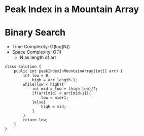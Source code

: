 # Peak Index in a Mountain Array

# Binary Search

- Time Complexity: O(log(N))
- Space Complexity: O(1)
  - N as length of arr

```
class Solution {
    public int peakIndexInMountainArray(int[] arr) {
        int low = 0,
            high = arr.length-1;
        while(low < high){
            int mid = low + (high-low)/2;
            if(arr[mid] < arr[mid+1]){
                low = mid+1;
            }else{
                high = mid;
            }
        }
        return low;
    }
}
```
